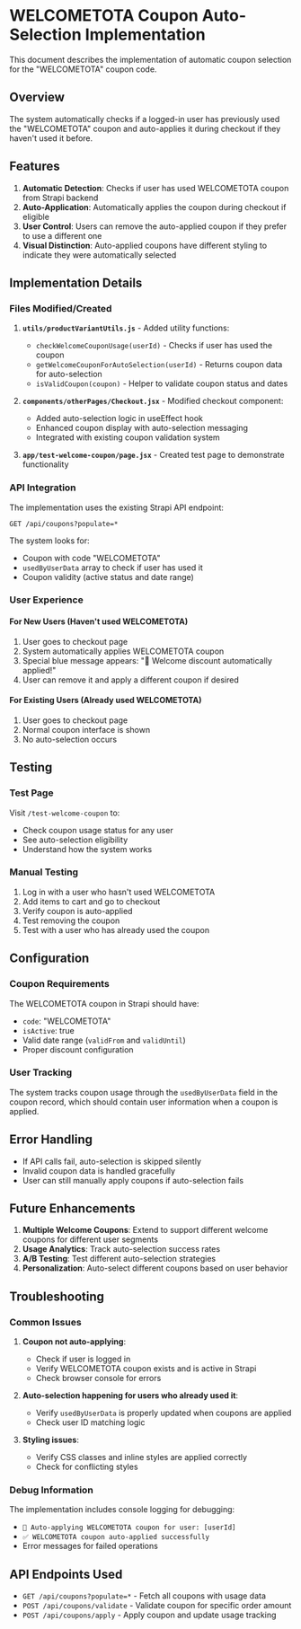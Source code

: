 # WELCOMETOTA Coupon Auto-Selection Implementation

This document describes the implementation of automatic coupon selection for the "WELCOMETOTA" coupon code.

## Overview

The system automatically checks if a logged-in user has previously used the "WELCOMETOTA" coupon and auto-applies it during checkout if they haven't used it before.

## Features

1. **Automatic Detection**: Checks if user has used WELCOMETOTA coupon from Strapi backend
2. **Auto-Application**: Automatically applies the coupon during checkout if eligible
3. **User Control**: Users can remove the auto-applied coupon if they prefer to use a different one
4. **Visual Distinction**: Auto-applied coupons have different styling to indicate they were automatically selected

## Implementation Details

### Files Modified/Created

1. **`utils/productVariantUtils.js`** - Added utility functions:
   - `checkWelcomeCouponUsage(userId)` - Checks if user has used the coupon
   - `getWelcomeCouponForAutoSelection(userId)` - Returns coupon data for auto-selection
   - `isValidCoupon(coupon)` - Helper to validate coupon status and dates

2. **`components/otherPages/Checkout.jsx`** - Modified checkout component:
   - Added auto-selection logic in useEffect hook
   - Enhanced coupon display with auto-selection messaging
   - Integrated with existing coupon validation system

3. **`app/test-welcome-coupon/page.jsx`** - Created test page to demonstrate functionality

### API Integration

The implementation uses the existing Strapi API endpoint:
```
GET /api/coupons?populate=*
```

The system looks for:
- Coupon with code "WELCOMETOTA"
- `usedByUserData` array to check if user has used it
- Coupon validity (active status and date range)

### User Experience

#### For New Users (Haven't used WELCOMETOTA)
1. User goes to checkout page
2. System automatically applies WELCOMETOTA coupon
3. Special blue message appears: "🎉 Welcome discount automatically applied!"
4. User can remove it and apply a different coupon if desired

#### For Existing Users (Already used WELCOMETOTA)
1. User goes to checkout page
2. Normal coupon interface is shown
3. No auto-selection occurs

## Testing

### Test Page
Visit `/test-welcome-coupon` to:
- Check coupon usage status for any user
- See auto-selection eligibility
- Understand how the system works

### Manual Testing
1. Log in with a user who hasn't used WELCOMETOTA
2. Add items to cart and go to checkout
3. Verify coupon is auto-applied
4. Test removing the coupon
5. Test with a user who has already used the coupon

## Configuration

### Coupon Requirements
The WELCOMETOTA coupon in Strapi should have:
- `code`: "WELCOMETOTA"
- `isActive`: true
- Valid date range (`validFrom` and `validUntil`)
- Proper discount configuration

### User Tracking
The system tracks coupon usage through the `usedByUserData` field in the coupon record, which should contain user information when a coupon is applied.

## Error Handling

- If API calls fail, auto-selection is skipped silently
- Invalid coupon data is handled gracefully
- User can still manually apply coupons if auto-selection fails

## Future Enhancements

1. **Multiple Welcome Coupons**: Extend to support different welcome coupons for different user segments
2. **Usage Analytics**: Track auto-selection success rates
3. **A/B Testing**: Test different auto-selection strategies
4. **Personalization**: Auto-select different coupons based on user behavior

## Troubleshooting

### Common Issues

1. **Coupon not auto-applying**:
   - Check if user is logged in
   - Verify WELCOMETOTA coupon exists and is active in Strapi
   - Check browser console for errors

2. **Auto-selection happening for users who already used it**:
   - Verify `usedByUserData` is properly updated when coupons are applied
   - Check user ID matching logic

3. **Styling issues**:
   - Verify CSS classes and inline styles are applied correctly
   - Check for conflicting styles

### Debug Information

The implementation includes console logging for debugging:
- `🎫 Auto-applying WELCOMETOTA coupon for user: [userId]`
- `✅ WELCOMETOTA coupon auto-applied successfully`
- Error messages for failed operations

## API Endpoints Used

- `GET /api/coupons?populate=*` - Fetch all coupons with usage data
- `POST /api/coupons/validate` - Validate coupon for specific order amount
- `POST /api/coupons/apply` - Apply coupon and update usage tracking